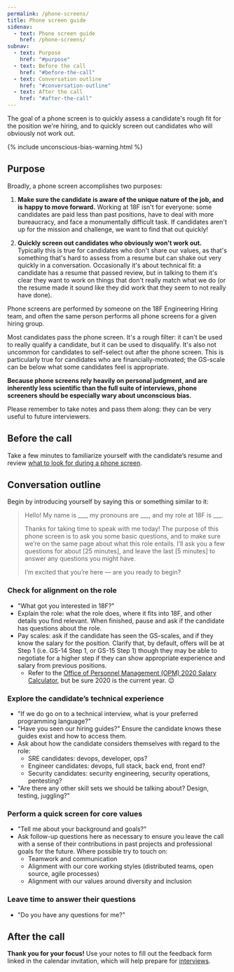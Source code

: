 ```yaml
---
permalink: /phone-screens/
title: Phone screen guide
sidenav:
  - text: Phone screen guide
    href: /phone-screens/
subnav:
  - text: Purpose
    href: "#purpose"
  - text: Before the call
    href: "#before-the-call"
  - text: Conversation outline
    href: "#conversation-outline"
  - text: After the call
    href: "#after-the-call"
---
```


The goal of a phone screen is to quickly assess a candidate's rough fit for the position we're hiring, and to quickly screen out candidates who will obviously not work out.

{% include unconscious-bias-warning.html %}

## Purpose

Broadly, a phone screen accomplishes two purposes:

1. **Make sure the candidate is aware of the unique nature of the job, and is happy to move forward.** Working at 18F isn't for everyone: some candidates are paid less than past positions, have to deal with more bureaucracy, and face a monumentally difficult task. If candidates aren't up for the mission and challenge, we want to find that out quickly!

2. **Quickly screen out candidates who obviously won't work out.** Typically this is true for candidates who don't share our values, as that's something that's hard to assess from a resume but can shake out very quickly in a conversation. Occasionally it's about technical fit: a candidate has a resume that passed review, but in talking to them it's clear they want to work on things that don't really match what we do (or the resume made it sound like they did work that they seem to not really have done).

Phone screens are performed by someone on the 18F Engineering Hiring team, and often the same person performs all phone screens for a given hiring group.

Most candidates pass the phone screen. It's a rough filter: it can't be used to really qualify a candidate, but it can be used to disqualify. It's also not uncommon for candidates to self-select out after the phone screen. This is particularly true for candidates who are financially-motivated; the GS-scale can be below what some candidates feel is appropriate.

**Because phone screens rely heavily on personal judgment, and are inherently less scientific than the full suite of interviews, phone screeners should be especially wary about unconscious bias.**

Please remember to take notes and pass them along: they can be very useful to future interviewers.

## Before the call

Take a few minutes to familiarize yourself with the candidate’s resume and review [what to look for during a phone screen](https://docs.google.com/document/d/1La5M7YojZFEc0lvpQZ4Kc7dL8UgssBoJe3FqmmJwmK4/edit).

## Conversation outline

Begin by introducing yourself by saying this or something similar to it:

> Hello! My name is \_\_\_, my pronouns are \_\_\_, and my role at 18F is \_\_\_.
>
> Thanks for taking time to speak with me today! The purpose of this phone screen is to ask you some basic questions, and to make sure we’re on the same page about what this role entails. I’ll ask you a few questions for about [25 minutes], and leave the last [5 minutes] to answer any questions you might have.
>
> I’m excited that you’re here — are you ready to begin?

### Check for alignment on the role

- "What got you interested in 18F?"
- Explain the role: what the role does, where it fits into 18F, and other details you find relevant. When finished, pause and ask if the candidate has questions about the role.
- Pay scales: ask if the candidate has seen the GS-scales, and if they know the salary for the position. Clarify that, by default, offers will be at Step 1 (i.e. GS-14 Step 1, or GS-15 Step 1) though they may be able to negotiate for a higher step if they can show appropriate experience and salary from previous positions.
    - Refer to the [Office of Personnel Management (OPM) 2020 Salary Calculator](https://www.opm.gov/policy-data-oversight/pay-leave/salaries-wages/2020/general-schedule-gs-salary-calculator/), but be sure 2020 is the current year. 😉

### Explore the candidate’s technical experience

- "If we do go on to a technical interview, what is your preferred programming language?"
- "Have you seen our hiring guides?" Ensure the candidate knows these guides exist and how to access them.
- Ask about how the candidate considers themselves with regard to the role:
  - SRE candidates: devops, developer, ops?
  - Engineer candidates: devops, full stack, back end, front end?
  - Security candidates: security engineering, security operations, pentesting?
- "Are there any other skill sets we should be talking about? Design, testing, juggling?"

### Perform a quick screen for core values

- "Tell me about your background and goals?"
- Ask follow-up questions here as necessary to ensure you leave the call with a sense of their contributions in past projects and professional goals for the future. Where possible try to touch on:
  - Teamwork and communication
  - Alignment with our core working styles (distributed teams, open source, agile processes)
  - Alignment with our values around diversity and inclusion

### Leave time to answer their questions

- "Do you have any questions for me?"

## After the call

**Thank you for your focus!** Use your notes to fill out the feedback form linked in the calendar invitation, which will help prepare for [interviews]({{site.baseurl}}/interviews/).

